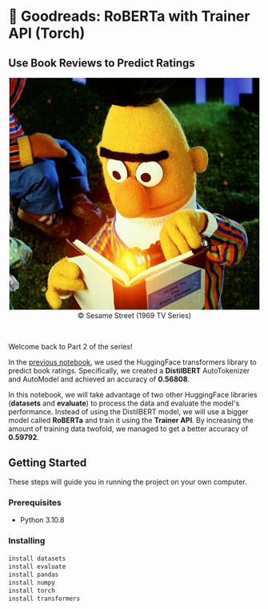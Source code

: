 # 📗 Goodreads: RoBERTa with Trainer API (Torch)

## Use Book Reviews to Predict Ratings

<div align="center">
    <img src="https://raw.githubusercontent.com/justinsiowqi/-Goodreads-RoBERTa-with-Trainer-API-Torch-/main/BERT.png" alt="Sesame Street" style="width: 500px;"> 
</div>
<div align="center">
  © Sesame Street (1969 TV Series)
</div>

<div>
    
&nbsp;
    
Welcome back to Part 2 of the series! 

In the [previous notebook](https://www.kaggle.com/code/justinsiow/goodreads-distilbert-automodel-tensorflow), we used the HuggingFace transformers library to predict book ratings. Specifically, we created a **DistilBERT** AutoTokenizer and AutoModel and achieved an accuracy of **0.56808**. 

In this notebook, we will take advantage of two other HuggingFace libraries (**datasets** and **evaluate**) to process the data and evaluate the model's performance. Instead of using the DistilBERT model, we will use a bigger model called **RoBERTa** and train it using the **Trainer API**. By increasing the amount of training data twofold, we managed to get a better accuracy of **0.59792**.

## Getting Started

These steps will guide you in running the project on your own computer.

### Prerequisites

* Python 3.10.8

### Installing

```
install datasets
install evaluate
install pandas
install numpy
install torch 
install transformers
```
